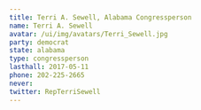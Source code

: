 ```yaml
---
title: Terri A. Sewell, Alabama Congressperson
name: Terri A. Sewell
avatar: /ui/img/avatars/Terri_Sewell.jpg
party: democrat
state: alabama
type: congressperson
lasthall: 2017-05-11
phone: 202-225-2665
never: 
twitter: RepTerriSewell
---
```

